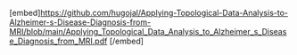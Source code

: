 [embed]https://github.com/hugojal/Applying-Topological-Data-Analysis-to-Alzheimer-s-Disease-Diagnosis-from-MRI/blob/main/Applying_Topological_Data_Analysis_to_Alzheimer_s_Disease_Diagnosis_from_MRI.pdf [/embed]

